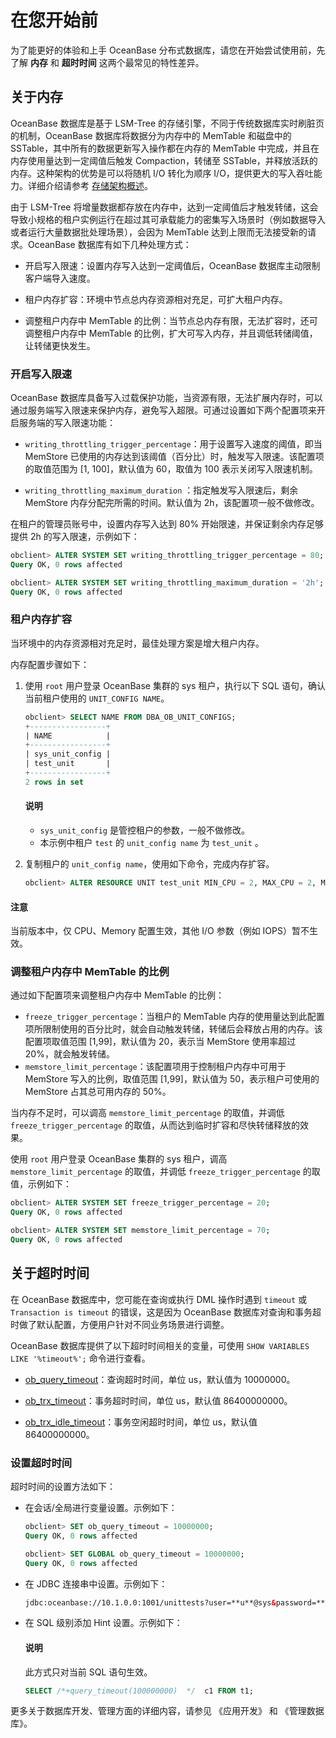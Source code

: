 # 在您开始前

为了能更好的体验和上手 OceanBase 分布式数据库，请您在开始尝试使用前，先了解 **内存** 和 **超时时间** 这两个最常见的特性差异。

## 关于内存

OceanBase 数据库是基于 LSM-Tree 的存储引擎，不同于传统数据库实时刷脏页的机制，OceanBase 数据库将数据分为内存中的 MemTable 和磁盘中的 SSTable，其中所有的数据更新写入操作都在内存的 MemTable 中完成，并且在内存使用量达到一定阈值后触发 Compaction，转储至 SSTable，并释放活跃的内存。这种架构的优势是可以将随机 I/O 转化为顺序 I/O，提供更大的写入吞吐能力。详细介绍请参考 [存储架构概述](../../700.reference/100.oceanbase-database-concepts/900.storage-architecture/100.storage-architecture-overview.md)。

由于 LSM-Tree 将增量数据都存放在内存中，达到一定阈值后才触发转储，这会导致小规格的租户实例运行在超过其可承载能力的密集写入场景时（例如数据导入或者运行大量数据批处理场景），会因为 MemTable 达到上限而无法接受新的请求。OceanBase 数据库有如下几种处理方式：

* 开启写入限速：设置内存写入达到一定阈值后，OceanBase 数据库主动限制客户端导入速度。
  
* 租户内存扩容：环境中节点总内存资源相对充足，可扩大租户内存。

* 调整租户内存中 MemTable 的比例：当节点总内存有限，无法扩容时，还可调整租户内存中 MemTable 的比例，扩大可写入内存，并且调低转储阈值，让转储更快发生。

### 开启写入限速

OceanBase 数据库具备写入过载保护功能，当资源有限，无法扩展内存时，可以通过服务端写入限速来保护内存，避免写入超限。可通过设置如下两个配置项来开启服务端的写入限速功能：

* `writing_throttling_trigger_percentage`：用于设置写入速度的阈值，即当 MemStore 已使用的内存达到该阈值（百分比）时，触发写入限速。该配置项的取值范围为 [1, 100]，默认值为 60，取值为 100 表示关闭写入限速机制。

* `writing_throttling_maximum_duration` ：指定触发写入限速后，剩余 MemStore 内存分配完所需的时间。默认值为 2h，该配置项一般不做修改。

在租户的管理员账号中，设置内存写入达到 80% 开始限速，并保证剩余内存足够提供 2h 的写入限速，示例如下：

```sql
obclient> ALTER SYSTEM SET writing_throttling_trigger_percentage = 80; 
Query OK, 0 rows affected

obclient> ALTER SYSTEM SET writing_throttling_maximum_duration = '2h';
Query OK, 0 rows affected
```

### 租户内存扩容

当环境中的内存资源相对充足时，最佳处理方案是增大租户内存。

内存配置步骤如下：

1. 使用 `root` 用户登录 OceanBase 集群的 sys 租户，执行以下 SQL 语句，确认当前租户使用的 `UNIT_CONFIG NAME`。

   ```sql
   obclient> SELECT NAME FROM DBA_OB_UNIT_CONFIGS;
   +-----------------+
   | NAME            |
   +-----------------+
   | sys_unit_config |
   | test_unit       |
   +-----------------+
   2 rows in set
   ```

   <main id="notice" type='explain'>
    <h4>说明</h4>
    <p> <ul><li><code>sys_unit_config</code>  是管控租户的参数，一般不做修改。</li><li>本示例中租户 <code>test</code>  的 <code>unit_config name</code>  为 <code>test_unit</code> 。</li></ul> </p>
   </main>

2. 复制租户的 `unit_config name`，使用如下命令，完成内存扩容。

   ```sql
   obclient> ALTER RESOURCE UNIT test_unit MIN_CPU = 2, MAX_CPU = 2, MEMORY_SIZE = '10G', MAX_IOPS = 10000, MIN_IOPS = 10000; 
   ```

  <main id="notice" type='notice'>
    <h4>注意</h4>
    <p>当前版本中，仅 CPU、Memory 配置生效，其他 I/O 参数（例如 IOPS）暂不生效。</p>
  </main>

### 调整租户内存中 MemTable 的比例

通过如下配置项来调整租户内存中 MemTable 的比例：

* `freeze_trigger_percentage`：当租户的 MemTable 内存的使用量达到此配置项所限制使用的百分比时，就会自动触发转储，转储后会释放占用的内存。该配置项取值范围 [1,99]，默认值为 20，表示当 MemStore 使用率超过 20%，就会触发转储。
* `memstore_limit_percentage`：该配置项用于控制租户内存中可用于 MemStore 写入的比例，取值范围 [1,99]，默认值为 50，表示租户可使用的 MemStore 占其总可用内存的 50%。

当内存不足时，可以调高 `memstore_limit_percentage` 的取值，并调低 `freeze_trigger_percentage` 的取值，从而达到临时扩容和尽快转储释放的效果。

使用 `root` 用户登录 OceanBase 集群的 sys 租户，调高 `memstore_limit_percentage` 的取值，并调低 `freeze_trigger_percentage` 的取值，示例如下：

```sql
obclient> ALTER SYSTEM SET freeze_trigger_percentage = 20;
Query OK, 0 rows affected 

obclient> ALTER SYSTEM SET memstore_limit_percentage = 70;
Query OK, 0 rows affected
```

## 关于超时时间

在 OceanBase 数据库中，您可能在查询或执行 DML 操作时遇到 `timeout` 或 `Transaction is timeout` 的错误，这是因为 OceanBase 数据库对查询和事务超时做了默认配置，方便用户针对不同业务场景进行调整。

OceanBase 数据库提供了以下超时时间相关的变量，可使用 `SHOW VARIABLES LIKE '%timeout%';` 命令进行查看。

* [ob_query_timeout](../../700.reference/500.system-reference/200.system-variable/300.global-system-variable/9000.ob_query_timeout-global.md)：查询超时时间，单位 us，默认值为 10000000。

* [ob_trx_timeout](../../700.reference/500.system-reference/200.system-variable/300.global-system-variable/10300.ob_trx_timeout-global.md)：事务超时时间，单位 us，默认值 86400000000。

* [ob_trx_idle_timeout](../../700.reference/500.system-reference/200.system-variable/300.global-system-variable/10100.ob_trx_idle_timeout-global.md)：事务空闲超时时间，单位 us，默认值 86400000000。

### 设置超时时间

超时时间的设置方法如下：

* 在会话/全局进行变量设置。示例如下：

   ```sql
   obclient> SET ob_query_timeout = 10000000;
   Query OK, 0 rows affected 

   obclient> SET GLOBAL ob_query_timeout = 10000000;
   Query OK, 0 rows affected 
   ```

* 在 JDBC 连接串中设置。示例如下：

   ```html
   jdbc:oceanbase://10.1.0.0:1001/unittests?user=**u**@sys&password=******&sessionVariables = ob_query_timeout = 60000000000,ob_trx_timeout = 60000000000&xxxx
   ```

* 在 SQL 级别添加 Hint 设置。示例如下：

   <main id="notice" type='explain'>
    <h4>说明</h4>
    <p>此方式只对当前 SQL 语句生效。 </p>
   </main>

   ```sql
   SELECT /*+query_timeout(100000000)  */  c1 FROM t1; 
   ```

更多关于数据库开发、管理方面的详细内容，请参见 《应用开发》 和 《管理数据库》。
